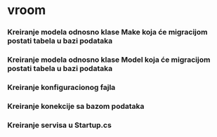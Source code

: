 # vroom
### Kreiranje modela odnosno klase Make koja će migracijom postati tabela u bazi podataka
### Kreiranje modela odnosno klase Model koja će migracijom postati tabela u bazi podataka
### Kreiranje konfiguracionog fajla
### Kreiranje konekcije sa bazom podataka
### Kreiranje servisa u Startup.cs

